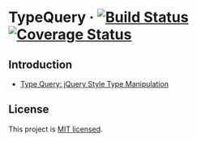 # TypeQuery &middot; [![Build Status](https://github.com/mistlog/type-query/workflows/build/badge.svg)](https://github.com/mistlog/type-query/workflows/build/badge.svg) [![Coverage Status](https://coveralls.io/repos/github/mistlog/type-query/badge.svg)](https://coveralls.io/github/mistlog/type-query)

## Introduction 

* [Type Query: jQuery Style Type Manipulation](https://mistlog.medium.com/type-query-jquery-style-type-manipulation-497ce26d93f)


## License

This project is [MIT licensed](https://github.com/mistlog/type-query/blob/main/LICENSE).
